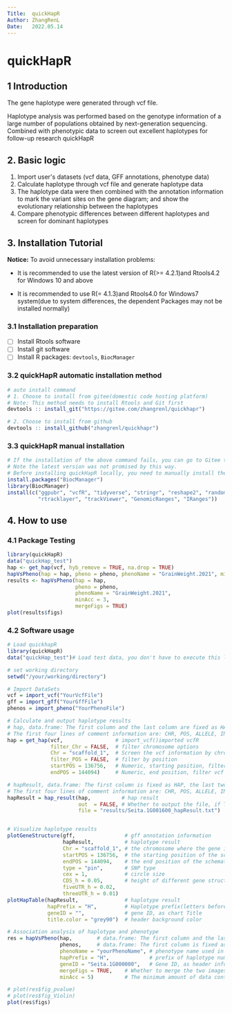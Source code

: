 ```yaml
---
Title:  quickHapR
Author: ZhangRenL
Date:   2022.05.14
---
```


# quickHapR

## 1 Introduction

The gene haplotype were generated through vcf file.

Haplotype analysis was performed based on the genotype information of a large number of populations obtained by next-generation sequencing. Combined with phenotypic data to screen out excellent haplotypes for follow-up research quickHapR

## 2. Basic logic

1.  Import user's datasets (vcf data, GFF annotations, phenotype data)
2.  Calculate haplotype through vcf file and generate haplotype data
3.  The haplotype data were then combined with the annotation information to mark the variant sites on the gene diagram; and show the evolutionary relationship between the haplotypes
4.  Compare phenotypic differences between different haplotypes and screen for dominant haplotypes

## 3. Installation Tutorial

**Notice:** To avoid unnecessary installation problems:

-   It is recommended to use the latest version of R(\>= 4.2.1)and Rtools4.2 for Windows 10 and above

-   It is recommended to use R(= 4.1.3)and Rtools4.0 for Windows7 system(due to system differences, the dependent Packages may not be installed normally)

### 3.1 Installation preparation

-   [ ] Install Rtools software
-   [ ] Install git software
-   [ ] Install R packages: `devtools`, `BiocManager`

### 3.2 quickHapR automatic installation method

``` r
# auto install command
# 1. Choose to install from gitee(domestic code hosting platform)
# Note: This method needs to install Rtools and Git first
devtools :: install_git("https://gitee.com/zhangrenl/quickhapr")

# 2. Choose to install from github
devtools :: install_github("zhangrenl/quickhapr")
```

### 3.3 quickHapR manual installation

``` r
# If the installation of the above command fails, you can go to Gitee to download the precompiled R package and select local installation
# Note the latest version was not promised by this way.
# Before installing quickHapR locally, you need to manually install the dependent R packages:
install.packages("BiocManager")
library(BiocManager)
install(c("ggpubr", "vcfR", "tidyverse", "stringr", "reshape2", "randomcoloR",
          "rtracklayer", "trackViewer", "GenomicRanges", "IRanges"))
```

## 4. How to use

### 4.1 Package Testing

``` r
library(quickHapR)
data("quickHap_test")
hap <- get_hap(vcf, hyb_remove = TRUE, na.drop = TRUE)
hapVsPheno(hap = hap, pheno = pheno, phenoName = "GrainWeight.2021", minAcc = 3)
results <- hapVsPheno(hap = hap,
                      pheno = pheno,
                      phenoName = "GrainWeight.2021",
                      minAcc = 3,
                      mergeFigs = TRUE)
plot(results$figs)
```

### 4.2 Software usage

``` r
# Load quickhapR
library(quickHapR)
data("quickHap_test")# Load test data, you don't have to execute this line when processing your own data

# set working directory
setwd("/your/working/directory")

# Import DataSets
vcf = import_vcf("YourVcfFile")
gff = import_gff("YourGffFile")
phenos = import_pheno("YourPhenoFile")

# Calculate and output haplotype results
# hap, data.frame: The first column and the last column are fixed as HAP and Accession respectively, and the middle column is the position and the corresponding genotype
# The first four lines of comment information are: CHR, POS, ALLELE, INFO
hap = get_hap(vcf,                 # import_vcf()imported vcfR
              filter_Chr = FALSE,  # filter chromosome options
              Chr = "scaffold_1",  # Screen the vcf information by chromosome
              filter_POS = FALSE,  # filter by position
              startPOS = 136756,   # Numeric, starting position, filter vcf information by position
              endPOS = 144094)     # Numeric, end position, filter vcf information by position

# hapResult, data.frame: The first column is fixed as HAP, the last two columns are fixed as Accession and freq respectively, the middle column is the position and the corresponding genotype
# The first four lines of comment information are: CHR, POS, ALLELE, INFO
hapResult = hap_result(hap,          # hap result
                       out  = FALSE, # Whether to output the file, if TRUE, the output path file must be specified
                       file = "results/Seita.1G001600_hapResult.txt")  # output file path(tab separated table)


# Visualize haplotype results
plotGeneStructure(gff,                # gff annotation information
                  hapResult,          # haplotype result
                  Chr = "scaffold_1", # the chromosome where the gene is located
                  startPOS = 136756,  # the starting position of the schematic diagram of the gene structure
                  endPOS = 144094,    # the end position of the schematic diagram of the gene structure
                  type = "pin",       # SNP type
                  cex = 1,            # circle size
                  CDS_h = 0.05,       # height of different gene structures
                  fiveUTR_h = 0.02,
                  threeUTR_h = 0.01)
plotHapTable(hapResult,               # haplotype result
             hapPrefix = "H",         # Haplotype prefix(letters before Arabic numerals)
             geneID = "",             # gene ID, as chart Title
             title.color = "grey90")  # header background color

# Association analysis of haplotype and phenotype
res = hapVsPheno(hap,        # data.frame: The first column and the last column are fixed as HAP and Accession respectively, and the middle column is the position and the corresponding genotype
                 phenos,     # data.frame: The first column is fixed as Accession, then each column is phenotype data, phenoName is used as colnames
                 phenoName = "yourPhenoName", # phenotype name used in this analysis
                 hapPrefix = "H",             # prefix of haplotype number
                 geneID = "Seita.1G000000",   # Gene ID, as header information
                 mergeFigs = TRUE,    # Whether to merge the two images
                 minAcc = 5)          # The minimum amount of data contained in the haplotype to be analyzed

# plot(res$fig_pvalue)
# plot(res$fig_Violin)
plot(res$figs)
```
